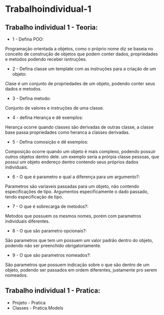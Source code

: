 # Trabalhoindividual-1
## Trabalho individual 1 - Teoria:
- 1 - Defina POO:

Programação orientada a objetos, como o próprio nome diz se baseia no conceito de construção de objetos que podem conter dados, propriedades e metodos podendo receber isntruções.

- 2 - Defina classe um template com as instruções para a criação de um objeto:

Clase é um conjunto de propriedades de um objeto, podendo conter seus dados e metodos.

- 3 - Defina metodo:

Conjunto de valores e instruções de uma classe.

- 4 - defina Herança e dê exemplos:

Herança ocorre quando classes são derivadas de outras classe, a classe base passa propriedades como heranca a classes derivadas.

- 5 - Defina comosição e dê exemplos:

Composição ocorre quando um objeto é mais complexo, podendo possuir outros objetos dentro dele. um exemplo seria a prórpia classe pessoas, que possui um objeto endereço dentro contendo seus próprios dados individuais.

- 6 - O que é parametro e qual a diferença para um argumento?:

Parametros são variaveis passadas para um objeto, não contendo especificações de tipo.  Argumentos especificamente o dado passado, tendo especificação de tipo.

- 7 - O que é sobrecarga de metodos?:

Metodos que possuem os mesmos nomes, porém com parametros individuais diferentes.

- 8 - O que são parametro opcionais?:

São parametros que tem um possuem um valor padrão dentro do objeto, podendo não ser preenchido obrigatoriamente.

- 9 - O que são parametros nomeados?:

São parametros que possuem indicação sobre o que são dentro de um objeto, podendo ser passados em ordem diferentes, justamente pro serem nomeados.

## Trabalho individual 1 - Pratica:

- Projeto - Pratica
- Classes - Pratica.Models

